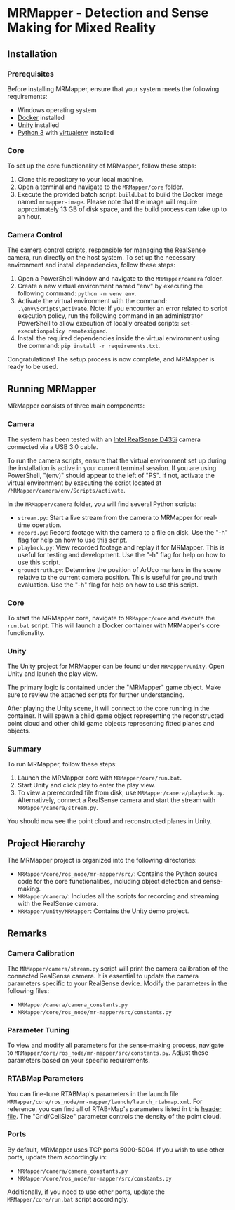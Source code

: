 # MRMapper - Detection and Sense Making for Mixed Reality

## Installation
### Prerequisites
Before installing MRMapper, ensure that your system meets the following requirements:
* Windows operating system
* [Docker](https://www.docker.com/) installed
* [Unity](https://unity.com) installed
* [Python 3](https://www.python.org/) with [virtualenv](https://packaging.python.org/en/latest/guides/installing-using-pip-and-virtual-environments/) installed

### Core
To set up the core functionality of MRMapper, follow these steps:

1. Clone this repository to your local machine.
2. Open a terminal and navigate to the `MRMapper/core` folder.
3. Execute the provided batch script: `build.bat` to build the Docker image named `mrmapper-image`. Please note that the image will require approximately 13 GB of disk space, and the build process can take up to an hour.

### Camera Control
The camera control scripts, responsible for managing the RealSense camera, run directly on the host system. To set up the necessary environment and install dependencies, follow these steps:

1. Open a PowerShell window and navigate to the `MRMapper/camera` folder.
2. Create a new virtual environment named "env" by executing the following command: `python -m venv env`.
3. Activate the virtual environment with the command: `.\env\Scripts\activate`. Note: If you encounter an error related to script execution policy, run the following command in an administrator PowerShell to allow execution of locally created scripts: `set-executionpolicy remotesigned`.
4. Install the required dependencies inside the virtual environment using the command: `pip install -r requirements.txt`.

Congratulations! The setup process is now complete, and MRMapper is ready to be used.

## Running MRMapper

MRMapper consists of three main components:

### Camera
The system has been tested with an [Intel RealSense D435i](https://www.intelrealsense.com/depth-camera-d435i/) camera connected via a USB 3.0 cable.

To run the camera scripts, ensure that the virtual environment set up during the installation is active in your current terminal session. If you are using PowerShell, "(env)" should appear to the left of "PS". If not, activate the virtual environment by executing the script located at `/MRMapper/camera/env/Scripts/activate`.

In the `MRMapper/camera` folder, you will find several Python scripts:

* `stream.py`: Start a live stream from the camera to MRMapper for real-time operation.
* `record.py`: Record footage with the camera to a file on disk. Use the "-h" flag for help on how to use this script.
* `playback.py`: View recorded footage and replay it for MRMapper. This is useful for testing and development. Use the "-h" flag for help on how to use this script.
* `groundtruth.py`: Determine the position of ArUco markers in the scene relative to the current camera position. This is useful for ground truth evaluation. Use the "-h" flag for help on how to use this script.

### Core
To start the MRMapper core, navigate to `MRMapper/core` and execute the `run.bat` script. This will launch a Docker container with MRMapper's core functionality.

### Unity
The Unity project for MRMapper can be found under `MRMapper/unity`. Open Unity and launch the play view.

The primary logic is contained under the "MRMapper" game object. Make sure to review the attached scripts for further understanding.

After playing the Unity scene, it will connect to the core running in the container. It will spawn a child game object representing the reconstructed point cloud and other child game objects representing fitted planes and objects.

### Summary
To run MRMapper, follow these steps:

1. Launch the MRMapper core with `MRMapper/core/run.bat`.
2. Start Unity and click play to enter the play view.
3. To view a prerecorded file from disk, use `MRMapper/camera/playback.py`. Alternatively, connect a RealSense camera and start the stream with `MRMapper/camera/stream.py`.

You should now see the point cloud and reconstructed planes in Unity.

## Project Hierarchy

The MRMapper project is organized into the following directories:

* `MRMapper/core/ros_node/mr-mapper/src/`: Contains the Python source code for the core functionalities, including object detection and sense-making.
* `MRMapper/camera/`: Includes all the scripts for recording and streaming with the RealSense camera.
* `MRMapper/unity/MRMapper`: Contains the Unity demo project.

## Remarks

### Camera Calibration
The `MRMapper/camera/stream.py` script will print the camera calibration of the connected RealSense camera. It is essential to update the camera parameters specific to your RealSense device. Modify the parameters in the following files:
* `MRMapper/camera/camera_constants.py`
* `MRMapper/core/ros_node/mr-mapper/src/constants.py`

### Parameter Tuning
To view and modify all parameters for the sense-making process, navigate to `MRMapper/core/ros_node/mr-mapper/src/constants.py`. Adjust these parameters based on your specific requirements.

### RTABMap Parameters
You can fine-tune RTABMap's parameters in the launch file `MRMapper/core/ros_node/mr-mapper/launch/launch_rtabmap.xml`. For reference, you can find all of RTAB-Map's parameters listed in this [header file](https://github.com/introlab/rtabmap/blob/master/corelib/include/rtabmap/core/Parameters.h). The "Grid/CellSize" parameter controls the density of the point cloud.

### Ports
By default, MRMapper uses TCP ports 5000-5004. If you wish to use other ports, update them accordingly in:
* `MRMapper/camera/camera_constants.py`
* `MRMapper/core/ros_node/mr-mapper/src/constants.py`

Additionally, if you need to use other ports, update the `MRMapper/core/run.bat` script accordingly.
